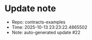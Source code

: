 ﻿# Update note
- Repo: contracts-examples
- Time: 2025-10-13 23:23:22.4865502
- Note: auto-generated update #22
